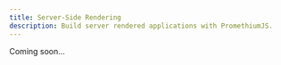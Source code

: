 ```yaml
---
title: Server-Side Rendering
description: Build server rendered applications with PromethiumJS.
---
```


Coming soon...
